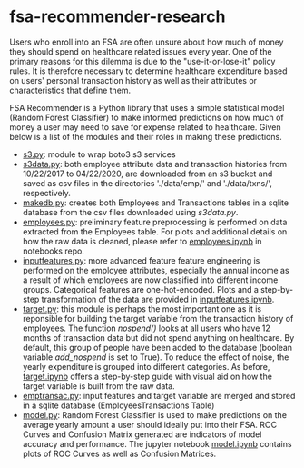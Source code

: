 # fsa-recommender-research

Users who enroll into an FSA are often unsure about how much of money they
should spend on healthcare related issues every year. One of the primary
reasons for this dilemma is due to the "use-it-or-lose-it" policy rules.
It is therefore necessary to determine healthcare expenditure
based on users' personal transaction history as well as their attributes or
characteristics that define them.

FSA Recommender is a Python library that uses a simple statistical model (Random Forest Classifier) to
make informed predictions on how much of money a user may need to save for
expense related to healthcare. Given below is a list of the modules and their
roles in making these predictions.

- [s3.py](https://github.com/alice-financial/fsa-recommender-research/blob/master/s3.py): module to wrap boto3 s3 services
- [s3data.py](https://github.com/alice-financial/fsa-recommender-research/blob/master/s3data.py): both employee attribute data and transaction
  histories from 10/22/2017 to 04/22/2020, are downloaded from an s3 bucket and saved as csv
  files in the directories './data/emp/' and './data/txns/', respectively.
- [makedb.py](https://github.com/alice-financial/fsa-recommender-research/blob/master/makedb.py): creates both Employees and Transactions tables in a sqlite
  database from the csv files downloaded using *s3data.py*.
- [employees.py](https://github.com/alice-financial/fsa-recommender-research/blob/master/employees.py): preliminary feature preprocessing is performed on data extracted from the
  Employees table. For plots and additional details on how the raw data is
  cleaned, please refer to [employees.ipynb](https://github.com/alice-financial/fsa-recommender-research/tree/master/notebooks) in notebooks repo.
- [inputfeatures.py](https://github.com/alice-financial/fsa-recommender-research/blob/master/inputfeatures.py): more advanced feature feature engineering is performed
  on the employee attributes, especially the annual income as a result of which employees are now classified
  into different income groups. Categorical features are
  one-hot-encoded. Plots and a step-by-step transformation of the data are
  provided in [inputfeatures.ipynb](https://github.com/alice-financial/fsa-recommender-research/blob/master/notebooks/inputfeatures.ipynb).
- [target.py](https://github.com/alice-financial/fsa-recommender-research/blob/master/target.py): this module is perhaps the most important one as it is
  reponsible for building the target variable from the transaction history of
  employees. The function *nospend()* looks at all users who have 12 months of transaction data but did not spend anything on healthcare. 
  By default,  this group of people have been added to the database (boolean variable *add_nospend* is set to True). 
  To reduce the effect of noise, the yearly expenditure is grouped
  into different categories. As before, [target.ipynb](https://github.com/alice-financial/fsa-recommender-research/blob/master/notebooks/target.ipynb) offers a step-by-step
  guide with visual aid on how the target variable is built from the raw data.
- [emptransac.py](https://github.com/alice-financial/fsa-recommender-research/blob/master/emptransac.py): input features and target variable are merged and stored in a sqlite database (EmployeesTransactions Table)
- [model.py](https://github.com/alice-financial/fsa-recommender-research/blob/master/model.py): Random Forest Classifier is used to make predictions on the
  average yearly amount a user should ideally put into their FSA. ROC Curves
  and Confusion Matrix generated are indicators of model accuracy and performance.
  The jupyter notebook [model.ipynb](https://github.com/alice-financial/fsa-recommender-research/blob/master/notebooks/model.ipynb) contains plots of ROC Curves as well as
  Confusion Matrices.

